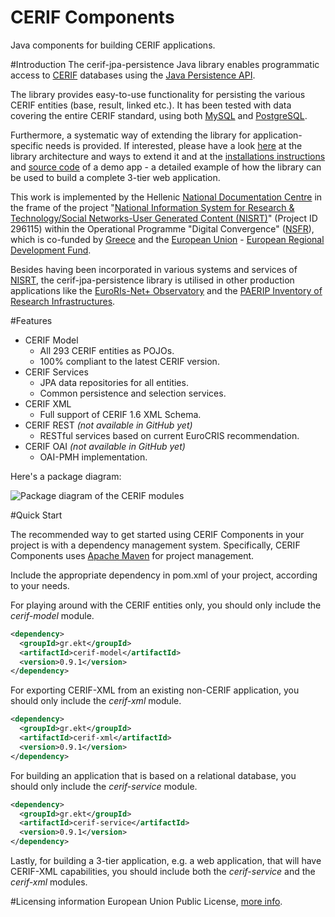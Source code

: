 CERIF Components
================

Java components for building CERIF applications.

#Introduction
The cerif-jpa-persistence Java library enables programmatic access to [CERIF](http://www.eurocris.org/Index.php?page=CERIFintroduction&t=1) databases using the  [Java Persistence API](http://en.wikipedia.org/wiki/Java_Persistence_API).

The library provides easy-to-use functionality for persisting the various CERIF entities (base, result, linked etc.). It has been tested with data covering the entire CERIF standard, using both [MySQL](http://www.mysql.com) and [PostgreSQL](http://www.postgresql.org/).

Furthermore, a systematic way of extending the library for application-specific needs is provided. If interested, please have a look [here](https://code.google.com/p/cerif-jpa-persistence/wiki/CERIF_JPA_Overview_and_Architecture) at the library architecture and ways to extend it and at the [installations instructions](https://code.google.com/p/cerif-jpa-persistence/wiki/How_to_install_the_example_application) and [source code](https://code.google.com/p/cerif-jpa-persistence/source/browse/#svn%2Ftrunk%2Fexample_app) of a demo app - a detailed example of how the library can be used to build a complete 3-tier web application.

This work is implemented by the Hellenic [National Documentation Centre](http://www.ekt.gr/en) in the frame of the project "[National Information System for Research & Technology/Social Networks-User Generated Content (NISRT)](http://www.epset.gr)" (Project ID 296115) within the Operational Programme "Digital Convergence" ([NSFR](http://www.digitalplan.gov.gr)), which is co-funded by [Greece](http://www.mfa.gr/en/) and the [European Union](http://europa.eu/) - [European Regional Development Fund](http://ec.europa.eu/regional_policy/thefunds/regional/index_en.cfm).

Besides having been incorporated in various systems and services of [NISRT](http://www.epset.gr), the cerif-jpa-persistence library is utilised in other production applications like the [EuroRIs-Net+ Observatory](http://observatory.euroris-net.eu) and the [PAERIP Inventory of Research Infrastructures](http://inventory.paerip.org).


#Features

* CERIF Model
  * All 293 CERIF entities as POJOs.
  * 100% compliant to the latest CERIF version.
* CERIF Services
  * JPA data repositories for all entities.
  * Common persistence and selection services.
* CERIF XML
  * Full support of CERIF 1.6 XML Schema.
* CERIF REST *(not available in GitHub yet)*
  * RESTful services based on current EuroCRIS recommendation.
* CERIF OAI *(not available in GitHub yet)*
  * OAI-PMH implementation.

Here's a package diagram:

![Package diagram of the CERIF modules](https://cloud.githubusercontent.com/assets/5664469/7493597/058f11e2-f40b-11e4-81ea-40f4bc70ea7e.png)

#Quick Start

The recommended way to get started using CERIF Components in your project is with a dependency management system. Specifically, CERIF Components uses [Apache Maven](http://maven.apache.org/) for project management.

Include the appropriate dependency in pom.xml of your project, according to your needs.

For playing around with the CERIF entities only, you should only include the *cerif-model* module.
```xml
<dependency>
  <groupId>gr.ekt</groupId>
  <artifactId>cerif-model</artifactId>
  <version>0.9.1</version>
</dependency>
```
For exporting CERIF-XML from an existing non-CERIF application, you should only include the *cerif-xml* module.
```xml
<dependency>
  <groupId>gr.ekt</groupId>
  <artifactId>cerif-xml</artifactId>
  <version>0.9.1</version>
</dependency>
```
For building an application that is based on a relational database, you should only include the *cerif-service* module.
```xml
<dependency>
  <groupId>gr.ekt</groupId>
  <artifactId>cerif-service</artifactId>
  <version>0.9.1</version>
</dependency>
```
Lastly, for building a 3-tier application, e.g. a web application, that will have CERIF-XML capabilities, you should include both the *cerif-service* and the *cerif-xml* modules.

#Licensing information
European Union Public License, [more info](http://cerif-jpa-persistence.googlecode.com/files/LICENCE.txt).
